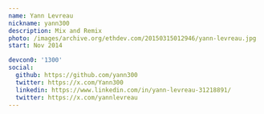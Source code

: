 ```yaml
---
name: Yann Levreau
nickname: yann300
description: Mix and Remix
photo: /images/archive.org/ethdev.com/20150315012946/yann-levreau.jpg
start: Nov 2014

devcon0: '1300'
social:
  github: https://github.com/yann300
  twitter: https://x.com/Yann300
  linkedin: https://www.linkedin.com/in/yann-levreau-31218891/
  twitter: https://x.com/yannlevreau
---
```



